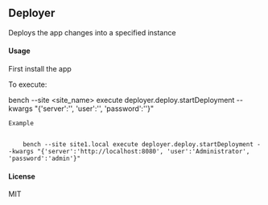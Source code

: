 ## Deployer

Deploys the app changes into a specified instance


#### Usage
First install the app

To execute:

bench --site <site_name> execute deployer.deploy.startDeployment --kwargs "{'server':'<server-name>', 'user':'<user-name>', 'password':'<password>'}"

    Example
    
    
        bench --site site1.local execute deployer.deploy.startDeployment --kwargs "{'server':'http://localhost:8080', 'user':'Administrator', 'password':'admin'}"


#### License

MIT
